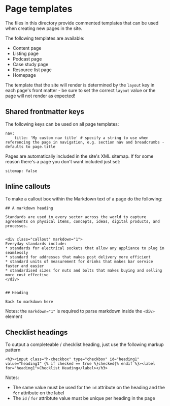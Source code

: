 # Page templates

The files in this directory provide commented templates that can be used when creating new pages in the site.

The following templates are available:

- Content page
- Listing page
- Podcast page
- Case study page
- Resource list page
- Homepage

The template that the site will render is determined by the `layout` key in each page's front matter - be sure to set the correct `layout` value or the page will not render as expected!

## Shared frontmatter keys

The following keys can be used on all page templates:

```
nav:
    title: 'My custom nav title' # specify a string to use when referencing the page in navigation, e.g. section nav and breadcrumbs - defaults to page.title
```

Pages are automatically included in the site's XML sitemap. If for some reason there's a page you don't want included just set:

```
sitemap: false
```


## Inline callouts

To make a callout box within the Markdown text of a page do the following:



```
## A markdown heading

Standards are used in every sector across the world to capture agreements on physical items, concepts, ideas, digital products, and processes.


<div class="callout" markdown="1">
Everyday standards include:
* standards for electrical sockets that allow any appliance to plug in seamlessly
* standard for addresses that makes post delivery more efficient
* standard units of measurement for drinks that makes bar service faster and easier
* standardised sizes for nuts and bolts that makes buying and selling more cost effective
</div>


## Heading

Back to markdown here
```

Notes: the `markdown="1"` is required to parse markdown inside the `<div>` element


## Checklist headings


To output a completeable / checklist heading, just use the following markup pattern
```
<h3><input class="h-checkbox" type="checkbox" id="heading1" value="heading1" {% if checked == true %}checked{% endif %}><label for="heading1">Checklist Heading</label></h3>

```

Notes:

- The same value must be used for the `id` attribute on the heading and the `for` attribute on the label
- The `id` / `for` attribtute value must be unique per heading in the page

